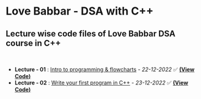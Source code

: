 # Love Babbar - DSA with C++
## Lecture wise code files of Love Babbar DSA course in C++

<br>

- **Lecture - 01** : <ins>Intro to programming & flowcharts</ins> - _22-12-2022_ :white_check_mark: [**(<ins>View Code</ins>)**](https://github.com/geekblower/LoveBabbar-DSA/tree/main/Lecture%20-%2001)
- **Lecture - 02** : <ins>Write your first program in C++</ins> - _23-12-2022_ :white_check_mark: [**(<ins>View Code</ins>)**](https://github.com/geekblower/LoveBabbar-DSA/tree/main/Lecture%20-%2002)
